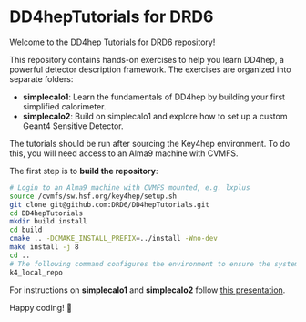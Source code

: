# DD4hepTutorials for DRD6

Welcome to the DD4hep Tutorials for DRD6 repository!

This repository contains hands-on exercises to help you learn DD4hep, a powerful detector description framework. The exercises are organized into separate folders:

 - **simplecalo1**: Learn the fundamentals of DD4hep by building your first simplified calorimeter.
 - **simplecalo2**: Build on simplecalo1 and explore how to set up a custom Geant4 Sensitive Detector.

The tutorials should be run after sourcing the Key4hep environment.
To do this, you will need access to an Alma9 machine with CVMFS.

The first step is to **build the repository**:

```bash
# Login to an Alma9 machine with CVMFS mounted, e.g. lxplus
source /cvmfs/sw.hsf.org/key4hep/setup.sh
git clone git@github.com:DRD6/DD4hepTutorials.git
cd DD4hepTutorials
mkdir build install
cd build
cmake .. -DCMAKE_INSTALL_PREFIX=../install -Wno-dev
make install -j 8
cd ..
# The following command configures the environment to ensure the system can locate the DD4hep detector builders:
k4_local_repo
```

For instructions on **simplecalo1** and **simplecalo2** follow [this presentation](https://indico.ijclab.in2p3.fr/event/11400/sessions/5873/attachments/25413/37372/DRD6DD4hepTutorial_April2025.pdf).

Happy coding! :rocket:
